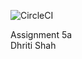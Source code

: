 ![CircleCI](https://img.shields.io/circleci/build/github/dhriti24/SSW567)

Assignment 5a  
Dhriti Shah
